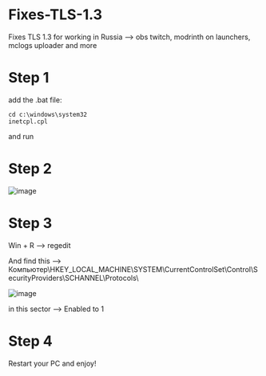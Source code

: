 # Fixes-TLS-1.3
Fixes TLS 1.3 for working in Russia --> obs twitch, modrinth on launchers, mclogs uploader and more



# Step 1

add the .bat file:
```
cd c:\windows\system32
inetcpl.cpl
```
and run

# Step 2

![image](https://github.com/00Linar00/Fixes-TLS-1.3/assets/99946996/029ac479-f7b9-4ae9-be23-adf53559cec5)

# Step 3

Win + R --> regedit

And find this --> Компьютер\HKEY_LOCAL_MACHINE\SYSTEM\CurrentControlSet\Control\SecurityProviders\SCHANNEL\Protocols\

![image](https://github.com/00Linar00/Fixes-TLS-1.3/assets/99946996/3d9fea0e-f56b-43ae-94ec-2329d26a191c)

in this sector -->  Enabled to 1

# Step 4

Restart your PC and enjoy!
